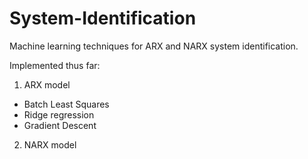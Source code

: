 # System-Identification
Machine learning techniques for ARX and NARX system identification.

Implemented thus far:

1) ARX model
  - Batch Least Squares
  - Ridge regression
  - Gradient Descent
  
2) NARX model

